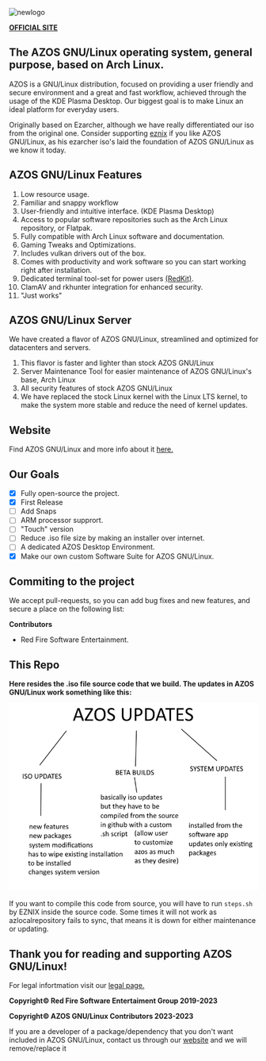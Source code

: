 ![newlogo](https://github.com/RedFireSoftwareEntertainment/AZOS-GNU-Linux/assets/98542488/09158202-4d60-48a4-8c00-00c1cadc76da)

[**OFFICIAL SITE**](https://sites.google.com/view/azosofficialsite/home)

## **The AZOS GNU/Linux operating system, general purpose, based on Arch Linux.**

AZOS is a GNU/Linux distribution, focused on providing a user friendly and secure environment and a great and fast workflow, achieved through the usage of the KDE Plasma Desktop. Our biggest goal is to make Linux an ideal platform for everyday users.

Originally based on Ezarcher, although we have really differentiated our iso from the original one. Consider supporting [eznix](https://www.youtube.com/@eznix) if you like AZOS GNU/Linux, as his ezarcher iso's laid the foundation of AZOS GNU/Linux as we know it today.

## AZOS GNU/Linux Features
 
 1. Low resource usage.
 2. Familiar and snappy workflow
 3. User-friendly and intuitive interface. (KDE Plasma Desktop)
 4. Access to popular software repositories such as the Arch Linux repository, or Flatpak. 
 5. Fully compatible with Arch Linux software and documentation.
 6. Gaming Tweaks and Optimizations.
 7. Includes vulkan drivers out of the box.
 8. Comes with productivity and work software so you can start working right after installation.
 9. Dedicated terminal tool-set for power users [(RedKit)](https://github.com/RedFireSoftwareEntertainment/RedKit).
 10. ClamAV and rkhunter integration for enhanced security.
 11. "Just works"

## AZOS GNU/Linux Server

We have created a flavor of AZOS GNU/Linux, streamlined and optimized for datacenters and servers.

1. This flavor is faster and lighter than stock AZOS GNU/Linux
2. Server Maintenance Tool for easier maintenance of AZOS GNU/Linux's base, Arch Linux
3. All security features of stock AZOS GNU/Linux
4. We have replaced the stock Linux kernel with the Linux LTS kernel, to make the system more stable and reduce the need of kernel updates.

## Website
Find AZOS GNU/Linux and more info about it [here.](https://sites.google.com/view/azosofficialsite/home)
 
## Our Goals

 

 - [x] Fully open-source the project.
 - [x] First Release
 - [ ] Add Snaps
 - [ ] ARM processor supprort.
 - [ ] "Touch" version
 - [ ] Reduce .iso file size by making an installer over internet.
 - [ ] A dedicated AZOS Desktop Environment.
 - [x] Make our own custom Software Suite for AZOS GNU/Linux.

## Commiting to the project
We accept pull-requests, so you can add bug fixes and new features, and secure a place on the following list:

**Contributors**

 - Red Fire Software Entertainment.

## **This Repo**

**Here resides the .iso file source code that we build. The updates in AZOS GNU/Linux work something like this:**

![Screenshot](https://github.com/RedFireSoftwareEntertainment/AZOS-GNU-Linux/blob/main/screenshots/howupdateswork.png?raw=true)

If you want to compile this code from source, you will have to run `steps.sh` by EZNIX inside the source code. Some times it will not work as azlocalrepository fails to sync, that means it is down for either maintenance or updating.


## **Thank you for reading and supporting AZOS GNU/Linux!**

For legal infortmation visit our [legal page.](https://sites.google.com/view/azosofficialsite/legal)

**Copyright© Red Fire Software Entertaiment Group 2019-2023**

**Copyright© AZOS GNU/Linux Contributors 2023-2023** 

If you are a developer of a package/dependency that you don't want included in AZOS GNU/Linux, contact us through our [website](https://sites.google.com/view/azosofficialsite/contact-us) and we will remove/replace it
